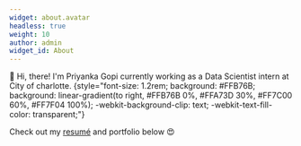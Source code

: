```yaml
---
widget: about.avatar
headless: true
weight: 10
author: admin
widget_id: About
---
```

👋 Hi, there! I'm Priyanka Gopi currently working as a Data Scientist intern at City of charlotte.
{style="font-size: 1.2rem; background: #FFB76B; background: linear-gradient(to right, #FFB76B 0%, #FFA73D 30%, #FF7C00 60%, #FF7F04 100%); -webkit-background-clip: text; -webkit-text-fill-color: transparent;"}

Check out my [resumé](/about/) and portfolio below 😍